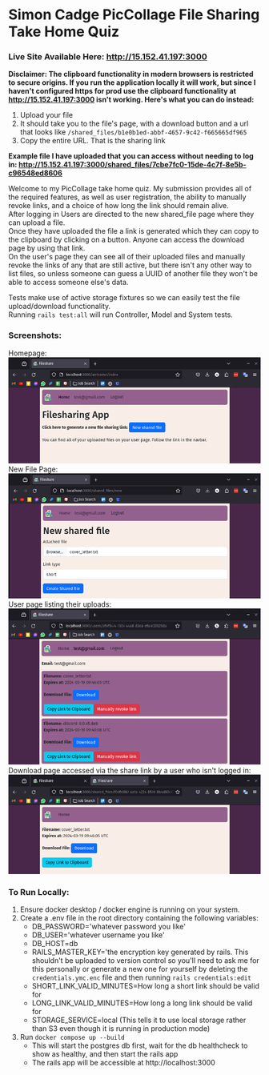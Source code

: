 # Simon Cadge PicCollage File Sharing Take Home Quiz

### Live Site Available Here: http://15.152.41.197:3000

**Disclaimer: The clipboard functionality in modern browsers is restricted to secure origins. If you run the application locally it will work, but since I haven't configured https for prod use the clipboard functionality at http://15.152.41.197:3000 isn't working. Here's what you can do instead:**
1. Upload your file
2. It should take you to the file's page, with a download button and a url that looks like `/shared_files/b1e0b1ed-abbf-4657-9c42-f665665df965`
3. Copy the entire URL. That is the sharing link

**Example file I have uploaded that you can access without needing to log in: http://15.152.41.197:3000/shared_files/7cbe7fc0-15de-4c7f-8e5b-c96548ed8606**

Welcome to my PicCollage take home quiz. My submission provides all of the required features, as well as user registration, the ability to manually revoke links, and a choice of how long the link should remain alive.  
After logging in Users are directed to the new shared_file page where they can upload a file.  
Once they have uploaded the file a link is generated which they can copy to the clipboard by clicking on a button. Anyone can access the download page by using that link.  
On the user's page they can see all of their uploaded files and manually revoke the links of any that are still active, but there isn't any other way to list files, so unless someone can guess a UUID of another file they won't be able to access someone else's data.    

Tests make use of active storage fixtures so we can easily test the file upload/download functionality.  
Running `rails test:all` will run Controller, Model and System tests.  

### Screenshots:
Homepage:  
![Homepage](image.png)  
New File Page:  
![New File Page](image-1.png)  
User page listing their uploads:  
![User page](image-2.png)  
Download page accessed via the share link by a user who isn't logged in:  
![Download page when signed out](image-3.png)  

### To Run Locally:
 1. Ensure docker desktop / docker engine is running on your system.
 2. Create a .env file in the root directory containing the following variables:
    - DB_PASSWORD='whatever password you like'
    - DB_USER='whatever username you like'
    - DB_HOST=db
    - RAILS_MASTER_KEY='the encryption key generated by rails. This shouldn't be uploaded to version control so you'll need to ask me for this personally or generate a new one for yourself by deleting the `credentials.ymc.enc` file and then running `rails credentials:edit`
    - SHORT_LINK_VALID_MINUTES=How long a short link should be valid for
    - LONG_LINK_VALID_MINUTES=How long a long link should be valid for
    - STORAGE_SERVICE=local  (This tells it to use local storage rather than S3 even though it is running in production mode)
 3. Run `docker compose up --build`
    - This will start the postgres db first, wait for the db healthcheck to show as healthy, and then start the rails app
    - The rails app will be accessible at http://localhost:3000
